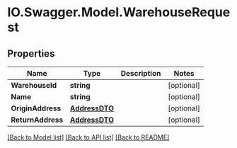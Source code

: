 # IO.Swagger.Model.WarehouseRequest
## Properties

Name | Type | Description | Notes
------------ | ------------- | ------------- | -------------
**WarehouseId** | **string** |  | [optional] 
**Name** | **string** |  | [optional] 
**OriginAddress** | [**AddressDTO**](AddressDTO.md) |  | [optional] 
**ReturnAddress** | [**AddressDTO**](AddressDTO.md) |  | [optional] 

[[Back to Model list]](../README.md#documentation-for-models) [[Back to API list]](../README.md#documentation-for-api-endpoints) [[Back to README]](../README.md)

